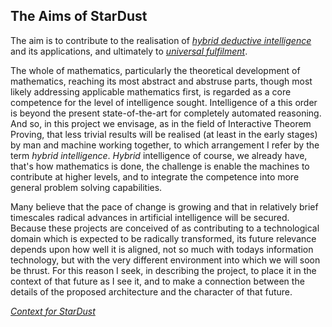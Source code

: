 
## The Aims of StarDust

The aim is to contribute to the realisation of [_hybrid deductive intelligence_](1.0.1) and its applications, and ultimately to [_universal fulfilment_](1.1.2).

The whole of mathematics, particularly the theoretical development of mathematics, reaching its most abstract and abstruse parts, though most likely addressing applicable mathematics first, is regarded as a core competence for the level of intelligence sought. Intelligence of a this order is beyond the present state-of-the-art for completely automated reasoning. And so, in this project we envisage, as in the field of Interactive Theorem Proving, that less trivial results will be realised (at least in the early stages) by man and machine working together, to which arrangement I refer by the term _hybrid intelligence_.
_Hybrid_ intelligence of course, we already have, that's how mathematics is done, the challenge is enable the machines to contribute at higher levels, and to integrate the competence into more general problem solving capabilities.

Many believe that the pace of change is growing and that in relatively brief timescales radical advances in artificial intelligence will be secured. Because these projects are conceived of as contributing to a technological domain which is expected to be radically transformed, its future relevance depends upon how well it is aligned, not so much with todays information technology, but with the very different environment into which we will soon be thrust. For this reason I seek, in describing the project, to place it in the context of that future as I see it, and to make a connection between the details of the proposed architecture and the character of that future.

*[Context for StarDust](1.1.3)*


